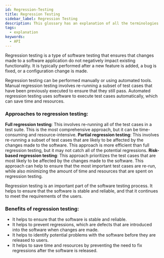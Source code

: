 ```yaml
---
id: Regression-Testing
title: Regression Testing
sidebar_label: Regression Testing
description: This glossary has an explanation of all the terminologies that beginners find difficult to understand at first glance.
tags:
  - explanation
keywords:
  - API
---
```


Regression testing is a type of software testing that ensures that changes made to a software application do not negatively impact existing functionality. It is typically performed after a new feature is added, a bug is fixed, or a configuration change is made.

Regression testing can be performed manually or using automated tools. Manual regression testing involves re-running a subset of test cases that have been previously executed to ensure that they still pass. Automated regression testing uses software to execute test cases automatically, which can save time and resources.

### Approaches to regression testing:

**Full regression testing**: This involves re-running all of the test cases in a test suite. This is the most comprehensive approach, but it can be time-consuming and resource-intensive.
**Partial regression testing**: This involves re-running a subset of test cases that are likely to be affected by the changes made to the software. This approach is more efficient than full regression testing, but it may not catch all of the potential regressions.
**Risk-based regression testing**: This approach prioritizes the test cases that are most likely to be affected by the changes made to the software. This approach can help to ensure that the most important test cases are re-run, while also minimizing the amount of time and resources that are spent on regression testing.

Regression testing is an important part of the software testing process. It helps to ensure that the software is stable and reliable, and that it continues to meet the requirements of the users.

### Benefits of regression testing:

- It helps to ensure that the software is stable and reliable.
- It helps to prevent regressions, which are defects that are introduced into the software when changes are made.
- It helps to identify potential problems with the software before they are released to users.
- It helps to save time and resources by preventing the need to fix regressions after the software is released.

